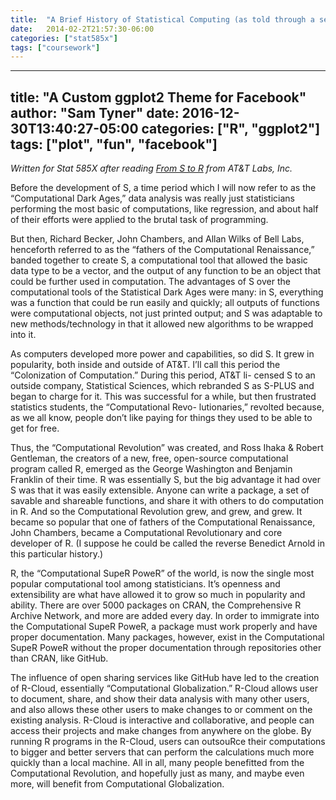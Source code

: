 ```yaml
---
title:  "A Brief History of Statistical Computing (as told through a series of corny historical references)"
date:   2014-02-2T21:57:30-06:00
categories: ["stat585x"]
tags: ["coursework"]
---
```


---
title: "A Custom ggplot2 Theme for Facebook"
author: "Sam Tyner"
date: 2016-12-30T13:40:27-05:00
categories: ["R", "ggplot2"]
tags: ["plot", "fun", "facebook"]
---

*Written for Stat 585X after reading [From S to R](http://www.research.att.com/articles/featured_stories/2013_09/201309_SandR.html?fbid=qg6od6BDX3T) from AT&T Labs, Inc.*

Before the development of S, a time period which I will now refer to as the “Computational Dark Ages,” data analysis was really just statisticians performing the most basic of computations, like regression, and about half of their efforts were applied to the brutal task of programming.

But then, Richard Becker, John Chambers, and Allan Wilks of Bell Labs, henceforth referred to as the “fathers of the Computational Renaissance,” banded together to create S, a computational tool that allowed the basic data type to be a vector, and the output of any function to be an object that could be further used in computation. The advantages of S over the computational tools of the Statistical Dark Ages were many: in S, everything was a function that could be run easily and quickly; all outputs of functions were computational objects, not just printed output; and S was adaptable to new methods/technology in that it allowed new algorithms to be wrapped into it.

As computers developed more power and capabilities, so did S. It grew in popularity, both inside and outside of AT&T. I’ll call this period the “Colonization of Computation.” During this period, AT&T li- censed S to an outside company, Statistical Sciences, which rebranded S as S-PLUS and began to charge for it. This was successful for a while, but then frustrated statistics students, the “Computational Revo- lutionaries,” revolted because, as we all know, people don’t like paying for things they used to be able to get for free.

Thus, the “Computational Revolution” was created, and Ross Ihaka & Robert Gentleman, the creators of a new, free, open-source computational program called R, emerged as the George Washington and Benjamin Franklin of their time. R was essentially S, but the big advantage it had over S was that it was easily extensible. Anyone can write a package, a set of savable and shareable functions, and share it with others to do computation in R. And so the Computational Revolution grew, and grew, and grew. It became so popular that one of fathers of the Computational Renaissance, John Chambers, became a Computational Revolutionary and core developer of R. (I suppose he could be called the reverse Benedict Arnold in this particular history.) 

 R, the “Computational SupeR PoweR” of the world, is now the single most popular computational tool among statisticians. It’s openness and extensibility are what have allowed it to grow so much in popularity and ability. There are over 5000 packages on CRAN, the Comprehensive R Archive Network, and more are added every day. In order to immigrate into the Computational SupeR PoweR, a package must work properly and have proper documentation. Many packages, however, exist in the Computational SupeR PoweR without the proper documentation through repositories other than CRAN, like GitHub.
 
The influence of open sharing services like GitHub have led to the creation of R-Cloud, essentially “Computational Globalization.” R-Cloud allows user to document, share, and show their data analysis with many other users, and also allows these other users to make changes to or comment on the existing analysis. R-Cloud is interactive and collaborative, and people can access their projects and make changes from anywhere on the globe. By running R programs in the R-Cloud, users can outsouRce their computations to bigger and better servers that can perform the calculations much more quickly than a local machine. All in all, many people benefitted from the Computational Revolution, and hopefully just as many, and maybe even more, will benefit from Computational Globalization.